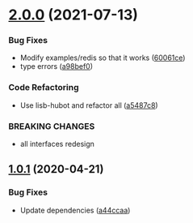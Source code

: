 # [2.0.0](https://github.com/krdlab/daab-session/compare/v1.0.1...v2.0.0) (2021-07-13)


### Bug Fixes

* Modify examples/redis so that it works ([60061ce](https://github.com/krdlab/daab-session/commit/60061cec7c758b3bd71309dc09a4135452ef7c95))
* type errors ([a98bef0](https://github.com/krdlab/daab-session/commit/a98bef0872ae02ed2a7db8cfbebe9678c013f27a))


### Code Refactoring

* Use lisb-hubot and refactor all ([a5487c8](https://github.com/krdlab/daab-session/commit/a5487c887c8e5c85bd7b516bfba711eb24e50474))


### BREAKING CHANGES

* all interfaces redesign

## [1.0.1](https://github.com/krdlab/daab-session/compare/v1.0.0...v1.0.1) (2020-04-21)


### Bug Fixes

* Update dependencies ([a44ccaa](https://github.com/krdlab/daab-session/commit/a44ccaa131eb6d480c67a24afe92c4df2fc6cc0d))
